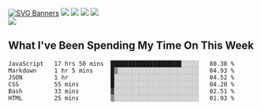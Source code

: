 [![SVG Banners](https://svg-banners.vercel.app/api?type=typeWriter&text1=Hello!%20I'm%20Cat,%20a%20Software%20Engineer%20✨%20&width=1000&height=150)](https://github.com/Akshay090/svg-banners)
<img src="https://img.shields.io/badge/HTML5-E34F26?style=for-the-badge&logo=html5&logoColor=white"> <img src="https://img.shields.io/badge/CSS3-1572B6?style=for-the-badge&logo=css3&logoColor=white"/> <img src="https://img.shields.io/badge/JavaScript-323330?style=for-the-badge&logo=javascript&logoColor=F7DF1E"/> <img src="https://img.shields.io/badge/React-20232A?style=for-the-badge&logo=react&logoColor=61DAFB"/><br/>
<img src="https://www.codewars.com/users/Epicat/badges/small"/>
## What I've Been Spending My Time On This Week

<!--START_SECTION:waka-->

```text
JavaScript   17 hrs 50 mins  ████████████████████░░░░░   80.38 %
Markdown     1 hr 5 mins     █▒░░░░░░░░░░░░░░░░░░░░░░░   04.93 %
JSON         1 hr            █░░░░░░░░░░░░░░░░░░░░░░░░   04.52 %
CSS          55 mins         █░░░░░░░░░░░░░░░░░░░░░░░░   04.20 %
Bash         33 mins         ▓░░░░░░░░░░░░░░░░░░░░░░░░   02.51 %
HTML         25 mins         ▒░░░░░░░░░░░░░░░░░░░░░░░░   01.93 %
```

<!--END_SECTION:waka-->
